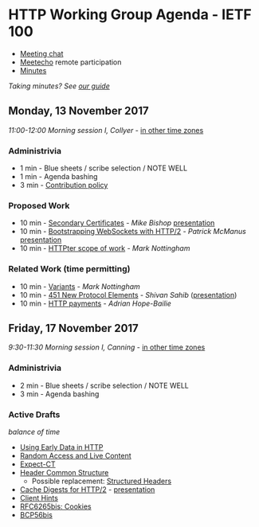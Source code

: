 # HTTP Working Group Agenda - IETF 100

* [Meeting chat](xmpp:httpbis@jabber.ietf.org?join)
* [Meetecho](http://www.meetecho.com/ietf100/httpbis) remote participation
* [Minutes](http://etherpad.tools.ietf.org:9000/p/ietf100httpbis)

*Taking minutes? See [our guide](https://github.com/httpwg/wiki/wiki/TakingMinutes)*


## Monday, 13 November 2017

_11:00-12:00	Morning session I, Collyer_ - [in other time zones](https://www.timeanddate.com/worldclock/fixedtime.html?msg=HTTPbis+First+Session+-+Singapore&iso=20171113T11&p1=236&ah=1)

### Administrivia

* 1 min - Blue sheets / scribe selection / NOTE WELL
* 1 min - Agenda bashing
* 3 min - [Contribution policy](https://github.com/httpwg/http-extensions/blob/master/CONTRIBUTING.md)

### Proposed Work

* 10 min - [Secondary Certificates](https://tools.ietf.org/html/draft-bishop-httpbis-http2-additional-certs) - *Mike Bishop* [presentation](https://datatracker.ietf.org/doc/slides-100-httpbis-sessb-secondary-certs/)
* 10 min - [Bootstrapping WebSockets with HTTP/2](https://tools.ietf.org/html/draft-mcmanus-httpbis-h2-websockets) - *Patrick McManus* [presentation](https://datatracker.ietf.org/doc/slides-100-httpbis-sessb-websockets/)
* 10 min - [HTTPter scope of work](http://www.w3.org/mid/96D2ED57-6F30-42E8-B35A-DED214CB113B@mnot.net) - *Mark Nottingham*

### Related Work (time permitting)

* 10 min - [Variants](https://mnot.github.io/I-D/variants/) - *Mark Nottingham*
* 10 min - [451 New Protocol Elements](https://tools.ietf.org/html/draft-451-new-protocol-elements) - *Shivan Sahib* ([presentation](https://datatracker.ietf.org/doc/slides-100-httpbis-sessb-new-protocol-elements-for-http-status-code-451/))
* 10 min - [HTTP payments](https://tools.ietf.org/html/draft-hope-bailie-http-payments/) - *Adrian Hope-Bailie*


## Friday, 17 November 2017

_9:30-11:30	Morning session I, Canning_ - [in other time zones](https://www.timeanddate.com/worldclock/fixedtime.html?msg=HTTPbis+Second+Session+-+Singapore&iso=20171117T0930&p1=236&ah=2)

### Administrivia

* 2 min - Blue sheets / scribe selection / NOTE WELL
* 3 min - Agenda bashing

### Active Drafts

*balance of time*

* [Using Early Data in HTTP](https://tools.ietf.org/html/draft-ietf-httpbis-replay)
* [Random Access and Live Content](https://tools.ietf.org/html/draft-ietf-httpbis-rand-access-live)
* [Expect-CT](https://tools.ietf.org/html/draft-ietf-httpbis-expect-ct)
* [Header Common Structure](https://tools.ietf.org/html/draft-ietf-httpbis-header-structure)
  * Possible replacement: [Structured Headers](https://tools.ietf.org/html/draft-nottingham-structured-headers)
* [Cache Digests for HTTP/2](https://tools.ietf.org/html/draft-ietf-httpbis-cache-digest) - [presentation](https://datatracker.ietf.org/doc/slides-100-httpbis-sessb-cache-digest/)
* [Client Hints](https://tools.ietf.org/html/draft-ietf-httpbis-client-hints)
* [RFC6265bis: Cookies](https://tools.ietf.org/html/draft-ietf-httpbis-rfc6265bis)
* [BCP56bis](https://tools.ietf.org/html/draft-nottingham-bcp56bis)

